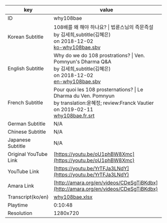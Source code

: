 |  key  |  value  |
|-------|---------|
| ID            | why108bae |
| Korean Subtitle | 108배를 왜 해야 하나요? \| 법륜스님의 즉문즉설<br>by 김세희,subtitle(김혜은)<br>on 2018-12-02<br>[ko-why108bae.sbv](https://github.com/jungtosociety/dharma-qna/raw/master/sub/why108bae/ko-why108bae.sbv)<br>|
| English Subtitle | Why do we do 108 prostrations? \| Ven. Pomnyun's Dharma Q&A<br>by 김세희,subtitle(김혜은)<br>on 2018-12-02<br>[en-why108bae.sbv](https://github.com/jungtosociety/dharma-qna/raw/master/sub/why108bae/en-why108bae.sbv)<br>|
| French Subtitle | Pour quoi les 108 prosternations? \| Le Dharma du Ven. Pomnyun<br>by translation:윤혜정; review:Franck Vautier<br>on 2019-02-11<br>[why108bae.fr.srt](https://github.com/jungtosociety/dharma-qna/raw/master/sub/why108bae/why108bae.fr.srt)<br>|
| German Subtitle | N/A |
| Chinese Subtitle | N/A |
| Japanese Subtitle | N/A |
| Original YouTube Link  | [https://youtu.be/oU1phBW8Xmc](https://youtu.be/oU1phBW8Xmc) |
| YouTube Link  | [https://youtu.be/YrTFJa3LNdY](https://youtu.be/YrTFJa3LNdY) |
| Amara Link    | [http://amara.org/en/videos/CDeSgTiBKdbx](http://amara.org/en/videos/CDeSgTiBKdbx) |
| Transcript(ko/en) | [why108bae.xlsx](https://github.com/jungtosociety/dharma-qna/raw/master/sub/why108bae/why108bae.xlsx) |
| Playtime | 0:10:48 |
| Resolution | 1280x720|
